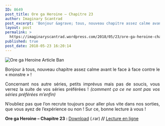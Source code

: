 ```yaml
---
ID: 8649
post_title: Ore ga Heroine – Chapitre 23
author: Imaginary Scantrad
post_excerpt: 'Bonjour &agrave; tous, nouveau chapitre assez calme avant le face &agrave; face contre le &laquo;&nbsp;monstre&nbsp;&raquo; ! Concernant nos autre s&eacute;ries, petits impr&eacute;vus mais pas de soucis, vous verrez la suite de vos s&eacute;ries pr&eacute;f&eacute;r&eacute;es ! (comment &ccedil;a ce ne sont... <a href="https://imaginaryscantrad.wordpress.com/2018/05/23/ore-ga-heroine-chapitre-23/#more-2170">Lire la suite &rarr;</a>'
layout: post
permalink: >
  https://imaginaryscantrad.wordpress.com/2018/05/23/ore-ga-heroine-chapitre-23/
published: true
post_date: 2018-05-23 16:20:14
---
```

<p style="text-align:justify;"><img data-attachment-id="144" data-permalink="https://imaginaryscantrad.wordpress.com/ore-ga-heroine-article-ban/" data-orig-file="https://imaginaryscantrad.files.wordpress.com/2015/04/ore-ga-heroine-article-ban.png" data-orig-size="1000,500" data-comments-opened="1" data-image-meta="{&quot;aperture&quot;:&quot;0&quot;,&quot;credit&quot;:&quot;&quot;,&quot;camera&quot;:&quot;&quot;,&quot;caption&quot;:&quot;&quot;,&quot;created_timestamp&quot;:&quot;0&quot;,&quot;copyright&quot;:&quot;&quot;,&quot;focal_length&quot;:&quot;0&quot;,&quot;iso&quot;:&quot;0&quot;,&quot;shutter_speed&quot;:&quot;0&quot;,&quot;title&quot;:&quot;&quot;,&quot;orientation&quot;:&quot;0&quot;}" data-image-title="Ore ga Heroine Article Ban" data-image-description="" data-medium-file="https://imaginaryscantrad.files.wordpress.com/2015/04/ore-ga-heroine-article-ban.png?w=300" data-large-file="https://imaginaryscantrad.files.wordpress.com/2015/04/ore-ga-heroine-article-ban.png?w=736" class="size-full wp-image-144 aligncenter" src="https://imaginaryscantrad.files.wordpress.com/2015/04/ore-ga-heroine-article-ban.png?w=736" alt="Ore ga Heroine Article Ban" srcset="https://imaginaryscantrad.files.wordpress.com/2015/04/ore-ga-heroine-article-ban.png?w=736 736w, https://imaginaryscantrad.files.wordpress.com/2015/04/ore-ga-heroine-article-ban.png?w=150 150w, https://imaginaryscantrad.files.wordpress.com/2015/04/ore-ga-heroine-article-ban.png?w=300 300w, https://imaginaryscantrad.files.wordpress.com/2015/04/ore-ga-heroine-article-ban.png?w=768 768w, https://imaginaryscantrad.files.wordpress.com/2015/04/ore-ga-heroine-article-ban.png 1000w" sizes="(max-width: 736px) 100vw, 736px" /></p>
<p style="text-align:justify;">Bonjour à tous, nouveau chapitre assez calme avant le face à face contre le &laquo;&nbsp;monstre&nbsp;&raquo; ! <span id="more-2170"></span><span id="more-2167"></span><span id="more-2133"></span><span id="more-2129"></span><span id="more-2127"></span><span id="more-2109"></span><span id="more-2107"></span><span id="more-2103"></span><span id="more-475"></span></p>
<p style="text-align:justify;">Concernant nos autre séries, petits imprévus mais pas de soucis, vous verrez la suite de vos séries préférées ! <em>(comment ça ce ne sont pas vos séries préférées m&rsquo;enfin)</em></p>
<p style="text-align:justify;">N&rsquo;oubliez pas que l&rsquo;on recrute toujours pour aller plus vite dans nos sorties, que vous ayez de l&rsquo;expérience ou non ! Sur ce, bonne lecture à vous !</p>
<p style="text-align:justify;"><strong>Ore ga Heroine – Chapitre 23 : </strong><a href="https://mega.nz/#!Nl4UmbCa!8V4ov-G1PUWqXSvpBhMXIM0rt5M2IsU2kuyi77-j5Xc"  rel="noopener">Download</a> (.rar) <strong>//</strong> <a href="https://mangadex.org/chapter/328398"  rel="noopener">Lecture en ligne</a><strong><br />
</strong></p>